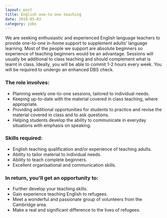 ```yaml
---
layout: post
title: English one-to-one teaching
date: 2019-05-03
category: jobs
---
```


We are seeking enthusiastic and experienced English language teachers to provide one-to-one in-home support to supplement adults’ language learning. Most of the people we support are absolute beginners so experience of teaching beginners would be an advantage. Sessions will usually be additional to class teaching and should complement what is learnt in class. Ideally, you will be able to commit 1-2 hours every week. You will be required to undergo an enhanced DBS check.

### The role involves:

- Planning weekly one-to-one sessions, tailored to individual needs.
- Keeping up-to-date with the material covered in class teaching, where appropriate.
- Providing additional opportunities for students to practice and revise the material covered in class and to ask questions.
- Helping students develop the ability to communicate in everyday situations with emphasis on speaking.

### Skills required:

- English teaching qualification and/or experience of teaching adults.
- Ability to tailor material to individual needs.
- Ability to teach complete beginners.
- Excellent organisational and communication skills.

### In return, you’ll get an opportunity to:

- Further develop your teaching skills.
- Gain experience teaching English to refugees.
- Meet a wonderful and passionate group of volunteers from the Cambridge area.
- Make a real and significant difference to the lives of refugees.
